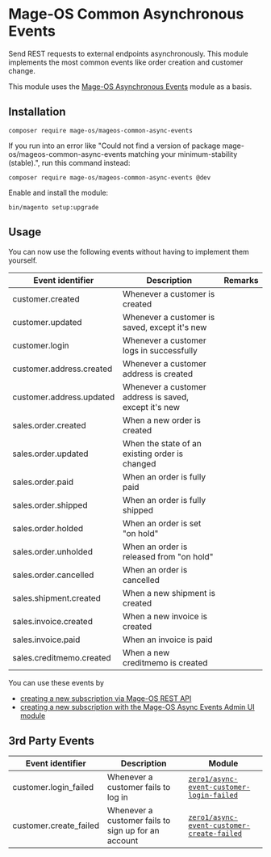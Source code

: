 # Mage-OS Common Asynchronous Events

Send REST requests to external endpoints asynchronously. This module implements the most common events like order creation and customer change.

This module uses the [Mage-OS Asynchronous Events](https://github.com/mage-os/mageos-async-events/) module as a basis.

## Installation

```
composer require mage-os/mageos-common-async-events
```

If you run into an error like "Could not find a version of package mage-os/mageos-common-async-events matching your minimum-stability (stable).", run this command instead:
```
composer require mage-os/mageos-common-async-events @dev
```

Enable and install the module:
```
bin/magento setup:upgrade
```

## Usage

You can now use the following events without having to implement them yourself.

| Event identifier         | Description                                    |Remarks                  |
|--------------------------|------------------------------------------------|-------------------------|
| customer.created         | Whenever a customer is created                 |                  |
| customer.updated         | Whenever a customer is saved, except it's new  |                  |
| customer.login | Whenever a customer logs in successfully | |
| customer.address.created | Whenever a customer address is created                |                  |
| customer.address.updated | Whenever a customer address is saved, except it's new |                  |
| sales.order.created      | When a new order is created                    |                  |
| sales.order.updated      | When the state of an existing order is changed ||
| sales.order.paid         | When an order is fully paid                    ||
| sales.order.shipped      | When an order is fully shipped                 ||
| sales.order.holded       | When an order is set "on hold"                 ||
| sales.order.unholded     | When an order is released from "on hold"       ||
| sales.order.cancelled    | When an order is cancelled                     ||
| sales.shipment.created   | When a new shipment is created                 |                |
| sales.invoice.created    | When a new invoice is created                  |                 |
| sales.invoice.paid       | When an invoice is paid                        |                 |
| sales.creditmemo.created | When a new creditmemo is created               |              |

You can use these events by

* [creating a new subscription via Mage-OS REST API](https://github.com/mage-os/mageos-async-events/#create-subscription)
* [creating a new subscription with the Mage-OS Async Events Admin UI module](https://github.com/mage-os/mageos-async-events-admin-ui)


## 3rd Party Events

| Event identifier | Description | Module                                                                                                                           |
|-|-|----------------------------------------------------------------------------------------------------------------------------------|
| customer.login_failed | Whenever a customer fails to log in | [`zero1/async-event-customer-login-failed`](https://github.com/zero1limited/magento2-module-async-event-customer-login-failed)   |
| customer.create_failed | Whenever a customer fails to sign up for an account | [`zero1/async-event-customer-create-failed`](https://github.com/zero1limited/magento2-module-async-event-customer-create-failed) |
